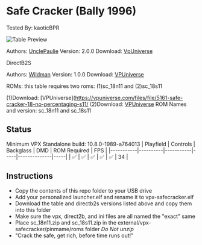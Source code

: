 # Safe Cracker (Bally 1996)
Tested By: kaoticBPR

![Table Preview](https://vpuniverse.com/screenshots/monthly_2024_05/CaptureCab.PNG.fb87bb70436f2fce6acfa46889a9950e.PNG)

Authors: [UnclePaulie](https://vpuniverse.com/profile/16685-unclepaulie/)
Version: 2.0.0
Download: [VpUniverse](https://vpuniverse.com/files/file/19850-safe-cracker-bally-1996/)

DirectB2S

Authors: [Wildman](https://vpuniverse.com/profile/5-wildman/)
Version: 1.0.0
Download: [VPUniverse](https://vpuniverse.com/files/file/6999-safe-cracker-bally-1996/)

ROMs: this table requires two roms: (1)sc_18n11 and (2)sc_18s11

(1)Download: [VPUniverse](https://vpuniverse.com/files/file/5161-safe-cracker-18-no-percentaging-s11/
(2)Download: [VPUniverse](https://vpuniverse.com/files/file/5162-safe-cracker-18-s11/)
ROM Names and version: sc_18n11 and sc_18s11

## Status 

Minimum VPX Standalone build: 10.8.0-1989-a764013
| Playfield | Controls | Backglass | DMD | ROM Required | FPS | 
|-----------|----------|-----------|-----|--------------|-----|
| :white_check_mark: | :white_check_mark: | :white_check_mark: | :white_check_mark: | :white_check_mark: | 34 |

## Instructions

- Copy the contents of this repo folder to your USB drive
- Add your personalized launcher.elf and rename it to vpx-safecracker.elf
- Download the table and directb2s versions listed above and copy them into this folder
- Make sure the vpx, direct2b, and ini files are all named the "exact" same
- Place sc_18n11.zip and sc_18s11.zip in the external/vpx-safecracker/pinmame/roms folder *Do Not unzip*
- "Crack the safe, get rich, before time runs out!"

